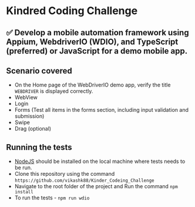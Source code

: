 # Kindred Coding Challenge

## ✅ Develop a mobile automation framework using Appium, WebdriverIO (WDIO), and TypeScript (preferred) or JavaScript for a demo mobile app.

## Scenario covered
- On the Home page of the WebDriverIO demo app, verify the title `WEBDRIVER` is displayed correctly.
- WebView
- Login
- Forms (Test all items in the forms section, including input validation and submission)
-	Swipe
-	Drag (optional)

## Running the tests 
- [NodeJS](https://nodejs.org/en/download/) should be installed on the local machine where tests needs to be run.
- Clone this repository using the command `https://github.com/vikashk88/Kinder_Codeing_Challenge`
- Navigate to the root folder of the project and Run the command `npm install`
- To run the tests - `npm run wdio`